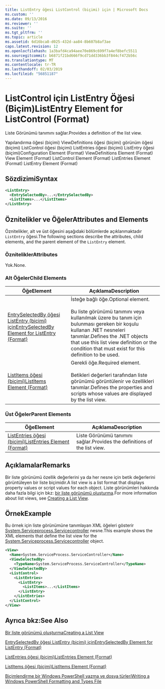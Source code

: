 ```yaml
---
title: ListEntry öğesi ListControl (biçimi) için | Microsoft Docs
ms.custom: ''
ms.date: 09/13/2016
ms.reviewer: ''
ms.suite: ''
ms.tgt_pltfrm: ''
ms.topic: article
ms.assetid: 6d16bca8-d025-432d-aa84-8b607b8af3ae
caps.latest.revision: 12
ms.openlocfilehash: 1a3bafd4ca94aee70e869c699f7a4ef8befc5511
ms.sourcegitcommit: b6871f21bd666f9cd71dd336bb3f844cf472b56c
ms.translationtype: MT
ms.contentlocale: tr-TR
ms.lasthandoff: 02/03/2019
ms.locfileid: "56851187"
---
```

# <a name="listentry-element-for-listcontrol-format"></a><span data-ttu-id="74b4a-102">ListControl için ListEntry Öğesi (Biçim)</span><span class="sxs-lookup"><span data-stu-id="74b4a-102">ListEntry Element for ListControl (Format)</span></span>

<span data-ttu-id="74b4a-103">Liste Görünümü tanımını sağlar.</span><span class="sxs-lookup"><span data-stu-id="74b4a-103">Provides a definition of the list view.</span></span>

<span data-ttu-id="74b4a-104">Yapılandırma öğesi (biçimi) ViewDefinitions öğesi (biçimi) görünüm öğesi (biçimi) ListControl öğesi (biçimi) ListEntries öğesi (biçimi) ListEntry öğesi (biçimi)</span><span class="sxs-lookup"><span data-stu-id="74b4a-104">Configuration Element (Format) ViewDefinitions Element (Format) View Element (Format) ListControl Element (Format) ListEntries Element (Format) ListEntry Element (Format)</span></span>

## <a name="syntax"></a><span data-ttu-id="74b4a-105">Sözdizimi</span><span class="sxs-lookup"><span data-stu-id="74b4a-105">Syntax</span></span>

```xml
<ListEntry>
  <EntrySelectedBy>...</EntrySelectedBy>
  <ListItems>...</ListItems>
</ListEntry>
```

## <a name="attributes-and-elements"></a><span data-ttu-id="74b4a-106">Öznitelikler ve Öğeler</span><span class="sxs-lookup"><span data-stu-id="74b4a-106">Attributes and Elements</span></span>

<span data-ttu-id="74b4a-107">Öznitelikler, alt ve üst öğesini aşağıdaki bölümlerde açıklanmaktadır `ListEntry` öğesi.</span><span class="sxs-lookup"><span data-stu-id="74b4a-107">The following sections describe the attributes, child elements, and the parent element of the `ListEntry` element.</span></span>

### <a name="attributes"></a><span data-ttu-id="74b4a-108">Öznitelikler</span><span class="sxs-lookup"><span data-stu-id="74b4a-108">Attributes</span></span>

<span data-ttu-id="74b4a-109">Yok.</span><span class="sxs-lookup"><span data-stu-id="74b4a-109">None.</span></span>

### <a name="child-elements"></a><span data-ttu-id="74b4a-110">Alt Öğeler</span><span class="sxs-lookup"><span data-stu-id="74b4a-110">Child Elements</span></span>

|<span data-ttu-id="74b4a-111">Öğe</span><span class="sxs-lookup"><span data-stu-id="74b4a-111">Element</span></span>|<span data-ttu-id="74b4a-112">Açıklama</span><span class="sxs-lookup"><span data-stu-id="74b4a-112">Description</span></span>|
|-------------|-----------------|
|[<span data-ttu-id="74b4a-113">EntrySelectedBy öğesi ListEntry (biçimi) için</span><span class="sxs-lookup"><span data-stu-id="74b4a-113">EntrySelectedBy Element for ListEntry (Format)</span></span>](./entryselectedby-element-for-listentry-for-listcontrol-format.md)|<span data-ttu-id="74b4a-114">İsteğe bağlı öğe.</span><span class="sxs-lookup"><span data-stu-id="74b4a-114">Optional element.</span></span><br /><br /> <span data-ttu-id="74b4a-115">Bu liste görünümü tanımını veya kullanılmak üzere bu tanım için bulunması gereken bir koşulu kullanan .NET nesneleri tanımlar.</span><span class="sxs-lookup"><span data-stu-id="74b4a-115">Defines the .NET objects that use this list view definition or the condition that must exist for this definition to be used.</span></span>|
|[<span data-ttu-id="74b4a-116">ListItems öğesi (biçimi)</span><span class="sxs-lookup"><span data-stu-id="74b4a-116">ListItems Element (Format)</span></span>](./listitems-element-for-listentry-for-listcontrol-format.md)|<span data-ttu-id="74b4a-117">Gerekli öğe.</span><span class="sxs-lookup"><span data-stu-id="74b4a-117">Required element.</span></span><br /><br /> <span data-ttu-id="74b4a-118">Betikleri değerleri tarafından liste görünümü görüntülenir ve özellikleri tanımlar.</span><span class="sxs-lookup"><span data-stu-id="74b4a-118">Defines the properties and scripts whose values are displayed by the list view.</span></span>|

### <a name="parent-elements"></a><span data-ttu-id="74b4a-119">Üst Öğeler</span><span class="sxs-lookup"><span data-stu-id="74b4a-119">Parent Elements</span></span>

|<span data-ttu-id="74b4a-120">Öğe</span><span class="sxs-lookup"><span data-stu-id="74b4a-120">Element</span></span>|<span data-ttu-id="74b4a-121">Açıklama</span><span class="sxs-lookup"><span data-stu-id="74b4a-121">Description</span></span>|
|-------------|-----------------|
|[<span data-ttu-id="74b4a-122">ListEntries öğesi (biçimi)</span><span class="sxs-lookup"><span data-stu-id="74b4a-122">ListEntries Element (Format)</span></span>](./listentries-element-for-listcontrol-format.md)|<span data-ttu-id="74b4a-123">Liste Görünümü tanımını sağlar.</span><span class="sxs-lookup"><span data-stu-id="74b4a-123">Provides the definitions of the list view.</span></span>|

## <a name="remarks"></a><span data-ttu-id="74b4a-124">Açıklamalar</span><span class="sxs-lookup"><span data-stu-id="74b4a-124">Remarks</span></span>

<span data-ttu-id="74b4a-125">Bir liste görünümü özellik değerlerini ya da her nesne için betik değerlerini görüntüleyen bir liste biçimidir.</span><span class="sxs-lookup"><span data-stu-id="74b4a-125">A list view is a list format that displays property values or script values for each object.</span></span> <span data-ttu-id="74b4a-126">Liste görünümleri hakkında daha fazla bilgi için bkz: [bir liste görünümü oluşturma](./creating-a-list-view.md).</span><span class="sxs-lookup"><span data-stu-id="74b4a-126">For more information about list views, see [Creating a List View](./creating-a-list-view.md).</span></span>

## <a name="example"></a><span data-ttu-id="74b4a-127">Örnek</span><span class="sxs-lookup"><span data-stu-id="74b4a-127">Example</span></span>

<span data-ttu-id="74b4a-128">Bu örnek için liste görünümüne tanımlayan XML öğeleri gösterir [System.Serviceprocess.Servicecontroller](/dotnet/api/System.ServiceProcess.ServiceController) nesne.</span><span class="sxs-lookup"><span data-stu-id="74b4a-128">This example shows the XML elements that define the list view for the [System.Serviceprocess.Servicecontroller](/dotnet/api/System.ServiceProcess.ServiceController) object.</span></span>

```xml
<View>
  <Name>System.ServiceProcess.ServiceController</Name>
  <ViewSelectedBy>
    <TypeName>System.ServiceProcess.ServiceController</TypeName>
  </ViewSelectedBy>
  <ListControl>
    <ListEntries>
      <ListEntry>
        <ListItems>...</ListItems>
      </ListEntry>
    </ListEntries>
  </ListControl>
</View>
```

## <a name="see-also"></a><span data-ttu-id="74b4a-129">Ayrıca bkz:</span><span class="sxs-lookup"><span data-stu-id="74b4a-129">See Also</span></span>

[<span data-ttu-id="74b4a-130">Bir liste görünümü oluşturma</span><span class="sxs-lookup"><span data-stu-id="74b4a-130">Creating a List View</span></span>](./creating-a-list-view.md)

[<span data-ttu-id="74b4a-131">EntrySelectedBy öğesi ListEntry (biçimi) için</span><span class="sxs-lookup"><span data-stu-id="74b4a-131">EntrySelectedBy Element for ListEntry (Format)</span></span>](./entryselectedby-element-for-listentry-for-listcontrol-format.md)

[<span data-ttu-id="74b4a-132">ListEntries öğesi (biçimi)</span><span class="sxs-lookup"><span data-stu-id="74b4a-132">ListEntries Element (Format)</span></span>](./listentries-element-for-listcontrol-format.md)

[<span data-ttu-id="74b4a-133">ListItems öğesi (biçimi)</span><span class="sxs-lookup"><span data-stu-id="74b4a-133">ListItems Element (Format)</span></span>](./listitems-element-for-listentry-for-listcontrol-format.md)

[<span data-ttu-id="74b4a-134">Biçimlendirme bir Windows PowerShell yazma ve dosya türleri</span><span class="sxs-lookup"><span data-stu-id="74b4a-134">Writing a Windows PowerShell Formatting and Types File</span></span>](./writing-a-powershell-formatting-file.md)
